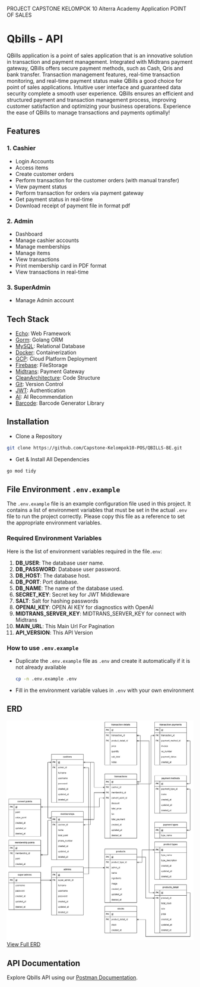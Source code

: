 PROJECT CAPSTONE KELOMPOK 10
Alterra Academy
Application POINT OF SALES

# Qbills - API

QBills application is a point of sales application that is an innovative solution in transaction and payment management. Integrated with Midtrans payment gateway, QBills offers secure payment methods, such as Cash, Qris and bank transfer. Transaction management features, real-time transaction monitoring, and real-time payment status make QBills a good choice for point of sales applications. Intuitive user interface and guaranteed data security complete a smooth user experience. QBills ensures an efficient and structured payment and transaction management process, improving customer satisfaction and optimizing your business operations. Experience the ease of QBills to manage transactions and payments optimally!

## Features

### 1. Cashier

- Login Accounts
- Access items
- Create customer orders
- Perform transaction for the customer orders (with manual transfer)
- View payment status
- Perform transaction for orders via payment gateway
- Get payment status in real-time
- Download receipt of payment file in format pdf

### 2. Admin

- Dashboard
- Manage cashier accounts
- Manage memberships
- Manage items
- View transactions
- Print membership card in PDF format
- View transactions in real-time

### 3. SuperAdmin

- Manage Admin account

## Tech Stack

- [Echo](https://echo.labstack.com/): Web Framework
- [Gorm](https://gorm.io/): Golang ORM
- [MySQL](https://www.mysql.com/): Relational Database
- [Docker](https://www.docker.com/): Containerization
- [GCP](https://cloud.google.com//): Cloud Platform Deployment
- [Firebase](https://firebase.google.com/): FileStorage
- [Midtrans](https://midtrans.com/): Payment Gateway
- [CleanArchitecture](https://github.com/Aszaychik/go-simple-clean-rest-api.git): Code Structure
- [Git](https://git-scm.com/): Version Control
- [JWT](https://jwt.io/): Authentication
- [AI](https://platform.openai.com/playground): AI Recommendation
- [Barcode](https://pkg.go.dev/github.com/boombuler/barcode): Barcode Generator Library

## Installation

- Clone a Repository

```bash
git clone https://github.com/Capstone-Kelompok10-POS/QBILLS-BE.git
```

- Get & Install All Dependencies

```bash
go mod tidy
```

## File Environment `.env.example`

The `.env.example` file is an example configuration file used in this project. It contains a list of environment variables that must be set in the actual `.env` file to run the project correctly. Please copy this file as a reference to set the appropriate environment variables.

### Required Environment Variables

Here is the list of environment variables required in the file`.env`:

1. **DB_USER**: The database user name.
2. **DB_PASSWORD**: Database user password.
3. **DB_HOST**: The database host.
4. **DB_PORT**: Port database.
5. **DB_NAME**: The name of the database used.
6. **SECRET_KEY**: Secret key for JWT Middleware
7. **SALT**: Salt for hashing passwords
8. **OPENAI_KEY**: OPEN AI KEY for diagnostics with OpenAI
9. **MIDTRANS_SERVER_KEY**: MIDTRANS_SERVER_KEY for connect with Midtrans
10. **MAIN_URL**: This Main Url For Pagination
11. **API_VERSION**: This API Version

### How to use `.env.example`

- Duplicate the `.env.example` file as `.env` and create it automatically if it is not already available

  ```bash
  cp -n .env.example .env
  ```

- Fill in the environment variable values in `.env` with your own environment

## ERD

![ERD](./docs/ERD-Qbills.png)
[View Full ERD](https://drive.google.com/file/d/1egsk7TcPV5pxvX0Yx-vPoiYNioB2mYDH/view?usp=sharing)

## API Documentation
Explore Qbills API using our [Postman Documentation](https://www.postman.com/qbills/workspace/qbills-api-v1/collection/24198072-2a018155-b2a7-4814-a6ac-5c9cdcd71cf4?action=share&creator=24198072&active-environment=24198072-76650fdc-2796-4ed9-a489-0ea45cfbe5ca).
